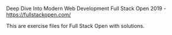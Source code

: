 Deep Dive Into Modern Web Development
Full Stack Open 2019 - https://fullstackopen.com/

This are exercise files for Full Stack Open with solutions.
